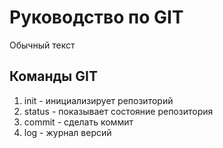 # Руководство по GIT
 Обычный текст
 
 ## Команды GIT
1. init - инициализирует репозиторий
2. status - показывает состояние репозитория
3. commit - сделать коммит
4. log - журнал версий